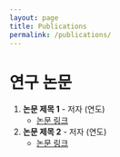```yaml
---
layout: page
title: Publications
permalink: /publications/
---
```


# 연구 논문
1. **논문 제목 1** - 저자 (연도)  
   - [논문 링크](https://example.com)  
2. **논문 제목 2** - 저자 (연도)  
   - [논문 링크](https://example.com)  
